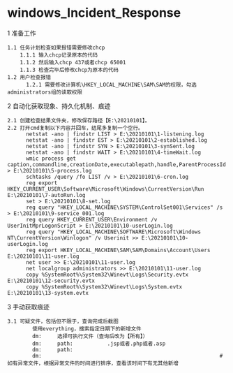 # windows_Incident_Response
1 准备工作
    
    1.1 任务计划检查如果报错需要修改chcp
        1.1.1 输入chcp记录原本的代码
        1.1.2 然后输入chcp 437或者chcp 65001
        1.1.3 检查完毕后修改chcp为原本的代码
    1.2 用户检查报错
	      1.2.1 需要修改计算机\HKEY_LOCAL_MACHINE\SAM\SAM的权限，勾选administrators组的读取权限


2 自动化获取现象、持久化机制、痕迹

    2.1 创建检查结果文件夹，修改保存路径【E:\20210101】。
    2.2 打开cmd复制以下内容并回车，结尾多复制一个空行。
          netstat -ano | findstr LIST > E:\20210101\1-listening.log
          netstat -ano | findstr EST > E:\20210101\2-established.log
          netstat -ano | findstr SYN > E:\20210101\3-synSent.log
          netstat -ano | findstr WAIT > E:\20210101\4-timeWait.log
          wmic process get caption,commandline,creationDate,executablepath,handle,ParentProcessId > E:\20210101\5-process.log
          schtasks /query /fo LIST /v > E:\20210101\6-cron.log
          reg export HKEY_CURRENT_USER\Software\Microsoft\Windows\CurrentVersion\Run E:\20210101\7-autoRun.log
          set > E:\20210101\8-set.log
          reg query "HKEY_LOCAL_MACHINE\SYSTEM\ControlSet001\Services" /s > E:\20210101\9-service_001.log
          reg query HKEY_CURRENT_USER\Environment /v UserInitMprLogonScript > E:\20210101\10-userLogin.log
          reg query "HKEY_LOCAL_MACHINE\SOFTWARE\Microsoft\Windows NT\CurrentVersion\Winlogon" /v Userinit >> E:\20210101\10-userLogin.log
          reg export HKEY_LOCAL_MACHINE\SAM\SAM\Domains\Account\Users E:\20210101\11-user.log
          net user >> E:\20210101\11-user.log
          net localgroup administrators >> E:\20210101\11-user.log
          copy %SystemRoot%\System32\Winevt\Logs\Security.evtx E:\20210101\12-security.evtx
          copy %SystemRoot%\System32\Winevt\Logs\System.evtx E:\20210101\13-system.evtx
	  


3 手动获取痕迹

    3.1 可疑文件，包括但不限于，查询完成后截图
		    使用everything，搜索指定日期下的新增文件
		    dm:		选择可执行文件（查询后改为【所有】）
		    dm:		path: 			.jsp或者.php或者.asp
		    dm:		path:
		    dm:															#如有异常文件，根据异常文件的时间进行排序，查看该时间下有无其他新增
